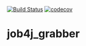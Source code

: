 [![Build Status](https://travis-ci.com/IvanKozhevnikov/job4j_grabber.svg?branch=master)](https://travis-ci.com/IvanKozhevnikov/job4j_grabber)
[![codecov](https://codecov.io/gh/IvanKozhevnikov/job4j_grabber/branch/master/graph/badge.svg?token=UHBPUPMT47)](https://codecov.io/gh/IvanKozhevnikov/job4j_grabber)

# job4j_grabber